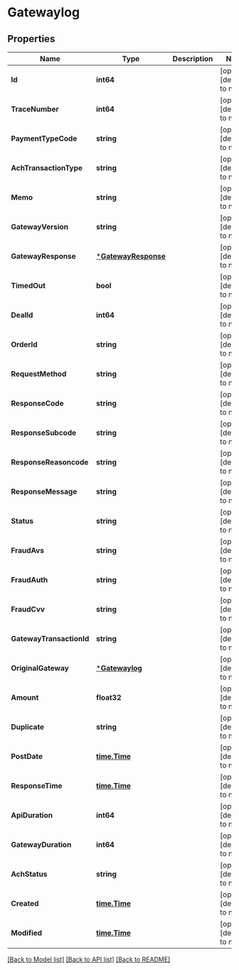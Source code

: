# Gatewaylog

## Properties
Name | Type | Description | Notes
------------ | ------------- | ------------- | -------------
**Id** | **int64** |  | [optional] [default to null]
**TraceNumber** | **int64** |  | [optional] [default to null]
**PaymentTypeCode** | **string** |  | [optional] [default to null]
**AchTransactionType** | **string** |  | [optional] [default to null]
**Memo** | **string** |  | [optional] [default to null]
**GatewayVersion** | **string** |  | [optional] [default to null]
**GatewayResponse** | [***GatewayResponse**](gateway_response.md) |  | [optional] [default to null]
**TimedOut** | **bool** |  | [optional] [default to null]
**DealId** | **int64** |  | [optional] [default to null]
**OrderId** | **string** |  | [optional] [default to null]
**RequestMethod** | **string** |  | [optional] [default to null]
**ResponseCode** | **string** |  | [optional] [default to null]
**ResponseSubcode** | **string** |  | [optional] [default to null]
**ResponseReasoncode** | **string** |  | [optional] [default to null]
**ResponseMessage** | **string** |  | [optional] [default to null]
**Status** | **string** |  | [optional] [default to null]
**FraudAvs** | **string** |  | [optional] [default to null]
**FraudAuth** | **string** |  | [optional] [default to null]
**FraudCvv** | **string** |  | [optional] [default to null]
**GatewayTransactionId** | **string** |  | [optional] [default to null]
**OriginalGateway** | [***Gatewaylog**](Gatewaylog.md) |  | [optional] [default to null]
**Amount** | **float32** |  | [optional] [default to null]
**Duplicate** | **string** |  | [optional] [default to null]
**PostDate** | [**time.Time**](time.Time.md) |  | [optional] [default to null]
**ResponseTime** | [**time.Time**](time.Time.md) |  | [optional] [default to null]
**ApiDuration** | **int64** |  | [optional] [default to null]
**GatewayDuration** | **int64** |  | [optional] [default to null]
**AchStatus** | **string** |  | [optional] [default to null]
**Created** | [**time.Time**](time.Time.md) |  | [optional] [default to null]
**Modified** | [**time.Time**](time.Time.md) |  | [optional] [default to null]

[[Back to Model list]](../README.md#documentation-for-models) [[Back to API list]](../README.md#documentation-for-api-endpoints) [[Back to README]](../README.md)


